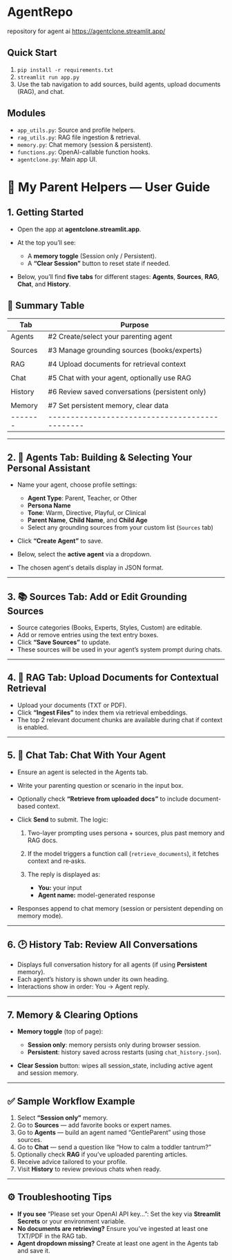 # AgentRepo
repository for agent ai
https://agentclone.streamlit.app/

## Quick Start

1. `pip install -r requirements.txt`
2. `streamlit run app.py`
3. Use the tab navigation to add sources, build agents, upload documents (RAG), and chat.

## Modules

- `app_utils.py`: Source and profile helpers.
- `rag_utils.py`: RAG file ingestion & retrieval.
- `memory.py`: Chat memory (session & persistent).
- `functions.py`: OpenAI-callable function hooks.
- `agentclone.py`: Main app UI.



# **📘 My Parent Helpers — User Guide**

## 1. Getting Started

* Open the app at **agentclone.streamlit.app**.
* At the top you’ll see:

  * A **memory toggle** (Session only / Persistent).
  * A **“Clear Session”** button to reset state if needed.
* Below, you’ll find **five tabs** for different stages: **Agents**, **Sources**, **RAG**, **Chat**, and **History**.

## 📄 Summary Table

| Tab     | Purpose                                        |
| ------- | ---------------------------------------------- |
| Agents  | #2 Create/select your parenting agent          |
|                                                          |
| Sources | #3 Manage grounding sources (books/experts)    |
|                                                          |
| RAG     | #4 Upload documents for retrieval context      |  
|                                                          |
| Chat    | #5 Chat with your agent, optionally use RAG    |
|                                                          |
| History | #6 Review saved conversations (persistent only)|
|                                                          |
| Memory  | #7 Set persistent memory, clear data           |
| ------- | ---------------------------------------------- |

---

## 2. 🚀 Agents Tab: Building & Selecting Your Personal Assistant

* Name your agent, choose profile settings:

  * **Agent Type**: Parent, Teacher, or Other
  * **Persona Name**
  * **Tone**: Warm, Directive, Playful, or Clinical
  * **Parent Name**, **Child Name**, and **Child Age**
  * Select any grounding sources from your custom list (`Sources` tab)
* Click **“Create Agent”** to save.
* Below, select the **active agent** via a dropdown.
* The chosen agent's details display in JSON format.

---

## 3. 📚 Sources Tab: Add or Edit Grounding Sources

* Source categories (Books, Experts, Styles, Custom) are editable.
* Add or remove entries using the text entry boxes.
* Click **“Save Sources”** to update.
* These sources will be used in your agent’s system prompt during chats.

---

## 4. 📂 RAG Tab: Upload Documents for Contextual Retrieval

* Upload your documents (TXT or PDF).
* Click **“Ingest Files”** to index them via retrieval embeddings.
* The top 2 relevant document chunks are available during chat if context is enabled.

---

## 5. 💬 Chat Tab: Chat With Your Agent

* Ensure an agent is selected in the Agents tab.
* Write your parenting question or scenario in the input box.
* Optionally check **“Retrieve from uploaded docs”** to include document-based context.
* Click **Send** to submit. The logic:

  1. Two-layer prompting uses persona + sources, plus past memory and RAG docs.
  2. If the model triggers a function call (`retrieve_documents`), it fetches context and re‑asks.
  3. The reply is displayed as:

     * **You:** your input
     * **Agent name:** model-generated response
* Responses append to chat memory (session or persistent depending on memory mode).

---

## 6. 🕑 History Tab: Review All Conversations

* Displays full conversation history for all agents (if using **Persistent** memory).
* Each agent’s history is shown under its own heading.
* Interactions show in order: You → Agent reply.

---

## 7. Memory & Clearing Options

* **Memory toggle** (top of page):

  * **Session only**: memory persists only during browser session.
  * **Persistent**: history saved across restarts (using `chat_history.json`).
* **Clear Session** button: wipes all session\_state, including active agent and session memory.

---

## ✅ Sample Workflow Example

1. Select **“Session only”** memory.
2. Go to **Sources** — add favorite books or expert names.
3. Go to **Agents** — build an agent named “GentleParent” using those sources.
4. Go to **Chat** — send a question like “How to calm a toddler tantrum?”
5. Optionally check **RAG** if you’ve uploaded parenting articles.
6. Receive advice tailored to your profile.
7. Visit **History** to review previous chats when ready.

---

## ⚙️ Troubleshooting Tips

* **If you see** “Please set your OpenAI API key…”: Set the key via **Streamlit Secrets** or your environment variable.
* **No documents are retrieving?** Ensure you’ve ingested at least one TXT/PDF in the RAG tab.
* **Agent dropdown missing?** Create at least one agent in the Agents tab and save it.
